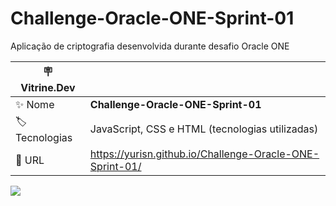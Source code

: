 # Challenge-Oracle-ONE-Sprint-01

Aplicação de criptografia desenvolvida durante desafio Oracle ONE

| :placard: Vitrine.Dev |     |
| -------------  | --- |
| :sparkles: Nome        | **Challenge-Oracle-ONE-Sprint-01**
| :label: Tecnologias | JavaScript, CSS e HTML (tecnologias utilizadas)
| :rocket: URL         | https://yurisn.github.io/Challenge-Oracle-ONE-Sprint-01/

<!-- Inserir imagem com a #vitrinedev ao final do link -->
![](https://thumbs.dreamstime.com/b/rede-avançada-da-criptografia-83775194.jpg#vitrinedev)
